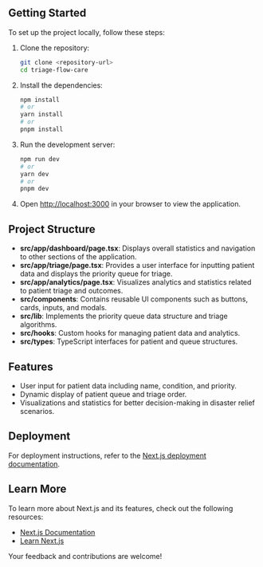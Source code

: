 ## Getting Started

To set up the project locally, follow these steps:

1. Clone the repository:
   ```bash
   git clone <repository-url>
   cd triage-flow-care
   ```

2. Install the dependencies:
   ```bash
   npm install
   # or
   yarn install
   # or
   pnpm install
   ```

3. Run the development server:
   ```bash
   npm run dev
   # or
   yarn dev
   # or
   pnpm dev
   ```

4. Open [http://localhost:3000](http://localhost:3000) in your browser to view the application.

## Project Structure

- **src/app/dashboard/page.tsx**: Displays overall statistics and navigation to other sections of the application.
- **src/app/triage/page.tsx**: Provides a user interface for inputting patient data and displays the priority queue for triage.
- **src/app/analytics/page.tsx**: Visualizes analytics and statistics related to patient triage and outcomes.
- **src/components**: Contains reusable UI components such as buttons, cards, inputs, and modals.
- **src/lib**: Implements the priority queue data structure and triage algorithms.
- **src/hooks**: Custom hooks for managing patient data and analytics.
- **src/types**: TypeScript interfaces for patient and queue structures.

## Features

- User input for patient data including name, condition, and priority.
- Dynamic display of patient queue and triage order.
- Visualizations and statistics for better decision-making in disaster relief scenarios.

## Deployment

For deployment instructions, refer to the [Next.js deployment documentation](https://nextjs.org/docs/app/building-your-application/deploying).

## Learn More

To learn more about Next.js and its features, check out the following resources:

- [Next.js Documentation](https://nextjs.org/docs)
- [Learn Next.js](https://nextjs.org/learn)

Your feedback and contributions are welcome!